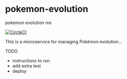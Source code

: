 # pokemon-evolution
pokemon evolution ms

[![CircleCI](https://dl.circleci.com/status-badge/img/gh/FreddyTaelo/pokemon-evolution/tree/main.svg?style=svg)](https://circleci.com/gh/FreddyTaelo/pokemon-evolution/tree/main)

This is a microservice for managing Pokémon evolution...

TODO

- instructions to run
- add extra test
- deploy
